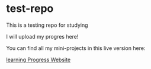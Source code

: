 # test-repo

This is a testing repo for studying

I will upload my progres here!

You can find all my mini-projects in this live version here:

[learning Progress Website](https://t-hen.netlify.app/)
